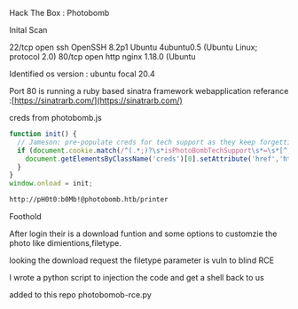 Hack The Box : Photobomb

Inital Scan

22/tcp open  ssh     OpenSSH 8.2p1 Ubuntu 4ubuntu0.5 (Ubuntu Linux; protocol 2.0)
80/tcp open  http    nginx 1.18.0 (Ubuntu

Identified os version : ubuntu focal 20.4

Port 80 is running a ruby based sinatra framework webapplication
referance :[https://sinatrarb.com/](https://sinatrarb.com/)

creds from photobomb.js
```javascript
function init() {
  // Jameson: pre-populate creds for tech support as they keep forgetting them and emailing me
  if (document.cookie.match(/^(.*;)?\s*isPhotoBombTechSupport\s*=\s*[^;]+(.*)?$/)) {
    document.getElementsByClassName('creds')[0].setAttribute('href','http://pH0t0:b0Mb!@photobomb.htb/printer');
  }
}
window.onload = init;
```
```bash
http://pH0t0:b0Mb!@photobomb.htb/printer
```
Foothold

After login their is a download funtion and some options to customzie the photo
like dimientions,filetype.

looking the download request the filetype parameter is vuln to blind RCE

I wrote a python script to injection the code and get a shell back to us

added to this repo photobomob-rce.py
